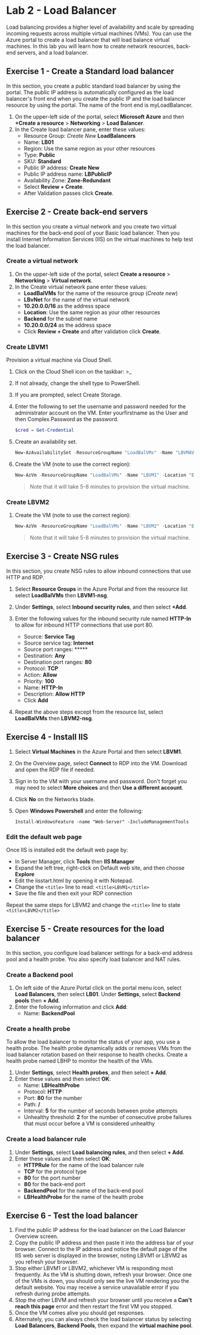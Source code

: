 # Lab 2 - Load Balancer

Load balancing provides a higher level of availability and scale by spreading incoming requests across multiple virtual machines (VMs). You can use the Azure portal to create a load balancer that will load balance virtual machines. In this lab you will learn how to create network resources, back-end servers, and a load balancer.

## Exercise 1 - Create a Standard load balancer

In this section, you create a public standard load balancer by using the portal. The public IP address is automatically configured as the load balancer's front end when you create the public IP and the load balancer resource by using the portal. The name of the front end is myLoadBalancer.

1. On the upper-left side of the portal, select **Microsoft Azure** and then  **+Create a resource** > **Networking** > **Load Balancer**.
2. In the Create load balancer pane, enter these values:
    * Resource Group: *Create New* **LoadBalancers**
    * Name: **LB01**
    * Region: Use the same region as your other resources
    * Type: **Public**
    * SKU: **Standard**
    * Public IP address: **Create New**
    * Public IP address name: **LBPublicIP**
    * Availability Zone: **Zone-Redundant**
    * Select **Review + Create**.
    * After Validation passes click **Create**.

## Exercise 2 - Create back-end servers

In this section you create a virtual network and you create two virtual machines for the back-end pool of your Basic load balancer. Then you install Internet Information Services (IIS) on the virtual machines to help test the load balancer.

### Create a virtual network

1. On the upper-left side of the portal, select **Create a resource** > **Networking** > **Virtual network**.
2. In the Create virtual network pane enter these values:
    * **LoadBalVMs** for the name of the resource group (*Create new*)
    * **LBvNet** for the name of the virtual network
    * **10.20.0.0/16** as the address space
    * **Location**: Use the same region as your other resources
    * **Backend** for the subnet name
    * **10.20.0.0/24** as the address space
    * Click **Review + Create** and after validation click **Create**.

### Create LBVM1

Provision a virtual machine via Cloud Shell.

1. Click on the Cloud Shell icon on the taskbar: >_
2. If not already, change the shell type to PowerShell.
3. If you are prompted, select Create Storage.
4. Enter the following to set the username and password needed for the administrator account on the VM. Enter yourfirstname as the User and then Complex.Password as the password.

    ```powershell
    $cred = Get-Credential
    ```

5. Create an availability set.

    ```powershell
    New-AzAvailabilitySet -ResourceGroupName "LoadBalVMs" -Name "LBVMAVSet" -Location "EastUS" -Sku "Aligned" -PlatformFaultDomainCount 2 -PlatformUpdateDomainCount 3
6. Create the VM (note to use the correct region):
    ```powershell
    New-AzVm -ResourceGroupName "LoadBalVMs" -Name "LBVM1" -Location "EastUS" -VirtualNetworkName "LBvNet" -SubnetName "Backend" -SecurityGroupName "LBVM1-nsg" -PublicIpAddressName "LBVM1-ip" -Credential $cred -size Standard_B1s -AvailabilitySetName "LBVMAVSet"
    ```
    > Note that it will take 5-8 minutes to provision the virtual machine.

### Create LBVM2

1. Create the VM (note to use the correct region):

    ```powershell
    New-AzVm -ResourceGroupName "LoadBalVMs" -Name "LBVM2" -Location "EastUS" -VirtualNetworkName "LBvNet" -SubnetName "Backend" -SecurityGroupName "LBVM2-nsg" -PublicIpAddressName "LBVM2-ip" -Credential $cred -size Standard_B1s -AvailabilitySetName "LBVMAVSet"
    ```

    > Note that it will take 5-8 minutes to provision the virtual machine.

## Exercise 3 - Create NSG rules

In this section, you create NSG rules to allow inbound connections that use HTTP and RDP.

1. Select **Resource Groups** in the Azure Portal and from the resource list select **LoadBalVMs** then **LBVM1-nsg**.
2. Under **Settings**, select **Inbound security rules**, and then select **+Add**.
3. Enter the following values for the inbound security rule named **HTTP-In** to allow for inbound HTTP connections that use port 80.
    * Source: **Service Tag**
    * Source service tag: **Internet**
    * Source port ranges: *****
    * Destination: **Any**
    * Destination port ranges: **80**
    * Protocol: **TCP**
    * Action: **Allow**
    * Priority: **100**
    * Name: **HTTP-In**
    * Description: **Allow HTTP**
    * Click **Add**

4. Repeat the above steps except from the resource list, select **LoadBalVMs** then **LBVM2-nsg**.

## Exercise 4 - Install IIS

1. Select **Virtual Machines** in the Azure Portal and then select **LBVM1**.
2. On the Overview page, select **Connect** to RDP into the VM.  Download and open the RDP file if needed.
3. Sign in to the VM with your username and password.  Don't forget you may need to select **More choices** and then **Use a different account**.
4. Click **No** on the Networks blade.
5. Open **Windows Powershell** and enter the following:

    `Install-WindowsFeature -name "Web-Server" -IncludeManagementTools`

### Edit the default web page

Once IIS is installed edit the default web page by:

* In Server Manager, click **Tools** then **IIS Manager**
* Expand the left tree, right-click on Default web site, and then choose **Explore**
* Edit the iisstart.html by opening it with Notepad.
* Change the `<title>` line to read: `<title>LBVM1</title>`
* Save the file and then exit your RDP connection

Repeat the same steps for LBVM2 and change the `<title>` line to state `<title>LBVM2</title>`

## Exercise 5 -  Create resources for the load balancer

In this section, you configure load balancer settings for a back-end address pool and a health probe. You also specify load balancer and NAT rules.

### Create a Backend pool

1. On left side of the Azure Portal click on the portal menu icon, select **Load Balancers**, then select **LB01**. Under **Settings**, select **Backend pools** then **+ Add**.
2. Enter the following information and click **Add**:
    * Name: **BackendPool**


### Create a health probe

To allow the load balancer to monitor the status of your app, you use a health probe. The health probe dynamically adds or removes VMs from the load balancer rotation based on their response to health checks. Create a health probe named LBHP to monitor the health of the VMs.

1. Under **Settings**, select **Health probes**, and then select **+ Add**.
2. Enter these values and then select **OK**:
    * Name: **LBHealthProbe**
    * Protocol: **HTTP**
    * Port: **80** for the  number
    * Path: **/**
    * Interval: **5** for the number of seconds between probe attempts
    * Unhealthy threshold: **2** for the number of consecutive probe failures that must occur before a VM is considered unhealthy

### Create a load balancer rule

1. Under **Settings**, select **Load balancing rules**, and then select **+ Add**.
2. Enter these values and then select **OK**:
    * **HTTPRule** for the name of the load balancer rule
    * **TCP** for the protocol type
    * **80** for the port number
    * **80** for the back-end port
    * **BackendPool** for the name of the back-end pool
    * **LBHealthProbe** for the name of the health probe

## Exercise 6 -  Test the load balancer

1. Find the public IP address for the load balancer on the Load Balancer Overview screen.
2. Copy the public IP address and then paste it into the address bar of your browser. Connect to the IP address and notice the default page of the IIS web server is displayed in the browser, noting LBVM1 or LBVM2 as you refresh your browser.
3. Stop either LBVM1 or LBVM2, whichever VM is responding most frequently.  As the VM is shutting down, refresh your browser.  Once one of the VMs is down, you should only see the live VM rendering you the default website.  You may receive a service unavailable error if you refresh during probe attempts.
4. Stop the other LBVM and refresh your browser until you receive a **Can't reach this page** error and then restart the first VM you stopped.
5. Once the VM comes alive you should get responses.
6. Alternately, you can always check the load balancer status by selecting **Load Balancers**, **Backend Pools**, then expand the **virtual machine pool**.
